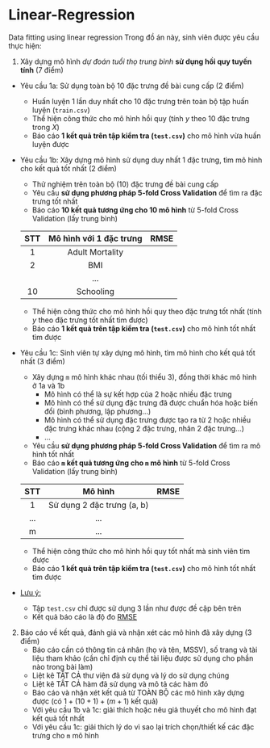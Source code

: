 # Linear-Regression
Data fitting using linear regression
Trong đồ án này, sinh viên được yêu cầu thực hiện:

1. Xây dựng mô hình *dự đoán tuổi thọ trung bình* **sử dụng hồi quy tuyến tính** (7 điểm)

- Yêu cầu 1a: Sử dụng toàn bộ 10 đặc trưng đề bài cung cấp (2 điểm)
	- Huấn luyện 1 lần duy nhất cho 10 đặc trưng trên toàn bộ tập huấn luyện (`train.csv`)
	- Thể hiện công thức cho mô hình hồi quy (tính $y$ theo 10 đặc trưng trong $X$)
	- Báo cáo **1 kết quả trên tập kiểm tra (`test.csv`)** cho mô hình vừa huấn luyện được
    
- Yêu cầu 1b: Xây dựng mô hình sử dụng duy nhất 1 đặc trưng, tìm mô hình cho kết quả tốt nhất (2 điểm)
	- Thử nghiệm trên toàn bộ (10) đặc trưng đề bài cung cấp
	- Yêu cầu **sử dụng phương pháp 5-fold Cross Validation** để tìm ra đặc trưng tốt nhất
	- Báo cáo **10 kết quả tương ứng cho 10 mô hình** từ 5-fold Cross Validation (lấy trung bình)
	
	<center>

	| STT | Mô hình với 1 đặc trưng | RMSE |
	|:---:|:-----------------------:|:----:|
	|  1  | Adult Mortality         |      |
	|  2  | BMI                     |      |
	|     | ...                     |      |
	|  10 | Schooling               |      |

	</center>

	- Thể hiện công thức cho mô hình hồi quy theo đặc trưng tốt nhất (tính $y$ theo đặc trưng tốt nhất tìm được)
    - Báo cáo **1 kết quả trên tập kiểm tra (`test.csv`)** cho mô hình tốt nhất tìm được
	
- Yêu cầu 1c: Sinh viên tự xây dựng mô hình, tìm mô hình cho kết quả tốt nhất (3 điểm)
	- Xây dựng `m` mô hình khác nhau (tối thiểu 3), đồng thời khác mô hình ở 1a và 1b
		- Mô hình có thể là sự kết hợp của 2 hoặc nhiều đặc trưng
		- Mô hình có thể sử dụng đặc trưng đã được chuẩn hóa hoặc biến đổi (bình phương, lập phương...)
		- Mô hình có thể sử dụng đặc trưng được tạo ra từ 2 hoặc nhiều đặc trưng khác nhau (cộng 2 đặc trưng, nhân 2 đặc trưng...)
		- ...
	- Yêu cầu **sử dụng phương pháp 5-fold Cross Validation** để tìm ra mô hình tốt nhất
	- Báo cáo **`m` kết quả tương ứng cho `m` mô hình** từ 5-fold Cross Validation (lấy trung bình)

	<center>

	| STT |           Mô hình          | RMSE |
	|:---:|:--------------------------:|:----:|
	|  1  | Sử dụng 2 đặc trưng (a, b) |      |
	| ... | ...                        |      |
	|  m  | ...                        |      |

	</center>

	- Thể hiện công thức cho mô hình hồi quy tốt nhất mà sinh viên tìm được
	- Báo cáo **1 kết quả trên tập kiểm tra (`test.csv`)** cho mô hình tốt nhất tìm được

- <ins>Lưu ý:</ins>
    - Tập `test.csv` chỉ được sử dụng 3 lần như được đề cập bên trên
    - Kết quả báo cáo là độ đo [RMSE](https://www.sciencedirect.com/topics/engineering/root-mean-squared-error)
    

2. Báo cáo về kết quả, đánh giá và nhận xét các mô hình đã xây dựng (3 điểm)
    - Báo cáo cần có thông tin cá nhân (họ và tên, MSSV), số trang và tài liệu tham khảo (cần chỉ định cụ thể tài liệu được sử dụng cho phần nào trong bài làm)
    - Liệt kê TẤT CẢ thư viện đã sử dụng và lý do sử dụng chúng
	- Liệt kê TẤT CẢ hàm đã sử dụng và mô tả các hàm đó
    - Báo cáo và nhận xét kết quả từ TOÀN BỘ các mô hình xây dựng được (có $1 + (10 + 1) + (m + 1)$ kết quả)
    - Với yêu cầu 1b và 1c: giải thích hoặc nêu giả thuyết cho mô hình đạt kết quả tốt nhất
	- Với yêu cầu 1c: giải thích lý do vì sao lại trích chọn/thiết kế các đặc trưng cho `m` mô hình
